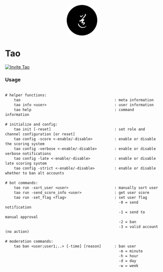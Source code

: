 <div align="center">
	<img
		src="img/tao.png"
		alt="tao"
		width="100px"
		height="100px"
	/>
</div>

# Tao

[![Invite Tao](https://img.shields.io/badge/Invite-Tao-000000?style=flat&colorA=000000&colorB=000000)](https://discord.com/oauth2/authorize?client_id=732330652539682857&scope=bot&permissions=8)

### Usage

```

# helper functions:
    tao                                           : meta information
    tao info <user>                               : user information
    tao help                                      : command information

# initialize and config:
    tao init [-reset]                             : set role and channel configuration [or reset]
    tao config -score <-enable/-disable>          : enable or disable the scoring system
    tao config -verbose <-enable/-disable>        : enable or disable verbose notifications
    tao config -late <-enable/-disable>           : enable or disable late scoring system
    tao config -strict <-enable/-disable>         : enable or disable whether to ban alt accounts

# bot commands:
    tao run -sort_user <user>                     : manually sort user
    tao run -send_score_info <user>               : get user score
    tao run -set_flag <flag>                      : set user flag
                                                    -0 = send notification
                                                    -1 = send to manual approval
                                                    -2 = ban
                                                    -3 = valid account (no action)

# moderation commands:
    tao ban <user;user1;..> [-time] [reason]      : ban user
                                                    -m = minute
                                                    -h = hour
                                                    -d = day
                                                    -w = week
```
